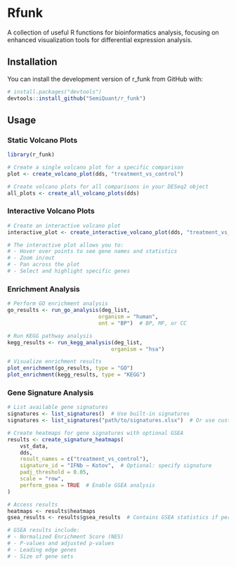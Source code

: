 # Rfunk

A collection of useful R functions for bioinformatics analysis, focusing on enhanced visualization tools for differential expression analysis.

## Installation

You can install the development version of r_funk from GitHub with:

```r
# install.packages("devtools")
devtools::install_github("SemiQuant/r_funk")
```

## Usage

### Static Volcano Plots

```r
library(r_funk)

# Create a single volcano plot for a specific comparison
plot <- create_volcano_plot(dds, "treatment_vs_control")

# Create volcano plots for all comparisons in your DESeq2 object
all_plots <- create_all_volcano_plots(dds)
```

### Interactive Volcano Plots

```r
# Create an interactive volcano plot
interactive_plot <- create_interactive_volcano_plot(dds, "treatment_vs_control")

# The interactive plot allows you to:
# - Hover over points to see gene names and statistics
# - Zoom in/out
# - Pan across the plot
# - Select and highlight specific genes
```

### Enrichment Analysis

```r
# Perform GO enrichment analysis
go_results <- run_go_analysis(deg_list, 
                             organism = "human",
                             ont = "BP")  # BP, MF, or CC

# Run KEGG pathway analysis
kegg_results <- run_kegg_analysis(deg_list, 
                                 organism = "hsa")

# Visualize enrichment results
plot_enrichment(go_results, type = "GO")
plot_enrichment(kegg_results, type = "KEGG")
```

### Gene Signature Analysis

```r
# List available gene signatures
signatures <- list_signatures()  # Use built-in signatures
signatures <- list_signatures("path/to/signatures.xlsx")  # Or use custom signatures

# Create heatmaps for gene signatures with optional GSEA
results <- create_signature_heatmaps(
    vst_data,
    dds,
    result_names = c("treatment_vs_control"),
    signature_id = "IFNb – Kotov",  # Optional: specify signature
    padj_threshold = 0.05,
    scale = "row",
    perform_gsea = TRUE  # Enable GSEA analysis
)

# Access results
heatmaps <- results$heatmaps
gsea_results <- results$gsea_results  # Contains GSEA statistics if perform_gsea = TRUE

# GSEA results include:
# - Normalized Enrichment Score (NES)
# - P-values and adjusted p-values
# - Leading edge genes
# - Size of gene sets
```
